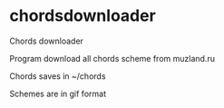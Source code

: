 # chordsdownloader
Chords downloader

Program download all chords scheme from muzland.ru

Chords saves in ~/chords

Schemes are in gif format

